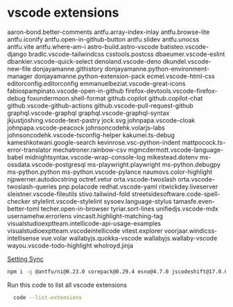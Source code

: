 
# vscode extensions

aaron-bond.better-comments
antfu.array-index-inlay
antfu.browse-lite
antfu.iconify
antfu.open-in-github-button
antfu.slidev
antfu.unocss
antfu.vite
antfu.where-am-i
astro-build.astro-vscode
batisteo.vscode-django
bradlc.vscode-tailwindcss
csstools.postcss
dbaeumer.vscode-eslint
dbankier.vscode-quick-select
denoland.vscode-deno
dkundel.vscode-new-file
donjayamanne.githistory
donjayamanne.python-environment-manager
donjayamanne.python-extension-pack
ecmel.vscode-html-css
editorconfig.editorconfig
emmanuelbeziat.vscode-great-icons
fabiospampinato.vscode-open-in-github
firefox-devtools.vscode-firefox-debug
foxundermoon.shell-format
github.copilot
github.copilot-chat
github.vscode-github-actions
github.vscode-pull-request-github
graphql.vscode-graphql
graphql.vscode-graphql-syntax
jkjustjoshing.vscode-text-pastry
jock.svg
johnpapa.vscode-cloak
johnpapa.vscode-peacock
johnsoncodehk.volarjs-labs
johnsoncodehk.vscode-tsconfig-helper
kakumei.ts-debug
kameshkotwani.google-search
kevinrose.vsc-python-indent
mattpocock.ts-error-translator
mechatroner.rainbow-csv
mgmcdermott.vscode-language-babel
midnightsyntax.vscode-wrap-console-log
mikestead.dotenv
ms-ossdata.vscode-postgresql
ms-playwright.playwright
ms-python.debugpy
ms-python.python
ms-python.vscode-pylance
naumovs.color-highlight
njpwerner.autodocstring
octref.vetur
orta.vscode-twoslash
orta.vscode-twoslash-queries
pnp.polacode
redhat.vscode-yaml
ritwickdey.liveserver
sleistner.vscode-fileutils
stivo.tailwind-fold
streetsidesoftware.code-spell-checker
stylelint.vscode-stylelint
sysoev.language-stylus
tamasfe.even-better-toml
techer.open-in-browser
tyriar.sort-lines
unifiedjs.vscode-mdx
usernamehw.errorlens
vincaslt.highlight-matching-tag
visualstudioexptteam.intellicode-api-usage-examples
visualstudioexptteam.vscodeintellicode
vitest.explorer
voorjaar.windicss-intellisense
vue.volar
wallabyjs.quokka-vscode
wallabyjs.wallaby-vscode
wayou.vscode-todo-highlight
wholroyd.jinja

[Setting Sync](https://gist.github.com/Oluwasetemi/40ba9fae99386ab07a9427b9f6e0c847)

```sh
npm i -g @antfu/ni@0.23.0 corepack@0.29.4 esno@4.7.0 jscodeshift@17.0.0 live-server@1.2.2 netlify-cli@17.36.3 npm@10.8.3 trash-cli@6.0.0 typescript@5.6.2 yarn@1.22.22
```

Run this code to list all vscode extensions

```sh
  code --list-extensions
```
